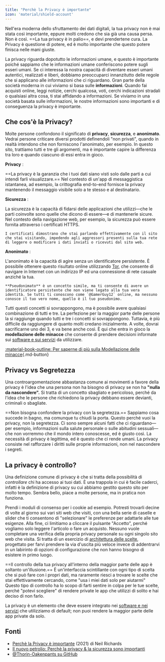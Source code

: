 ```yaml
---
title: "Perchè la Privacy è importante"
icon: 'material/shield-account'
---
```


Nell'era moderna dello sfruttamento dei dati digitali, la tua privacy non è mai stata così importante, eppure molti credono che sia già una causa persa. Non è così. ==La tua privacy è in palio==, e devi prendertene cura. La Privacy è questione di potere, ed è molto importante che questo potere finisca nelle mani giuste.

La privacy riguarda dopotutto le informazioni umane, e questo è importante poiché sappiamo che le informazioni umane conferiscono potere sugli esseri umani. Se ci interessa la nostra capacità di diventare esseri umani autentici, realizzati e liberi, dobbiamo preoccuparci innanzitutto delle regole che si applicano alle informazioni che ci riguardano. Gran parte della società moderna in cui viviamo si basa sulle **informazioni**. Quando fai acquisti online, leggi notizie, cerchi qualcosa, voti, cerchi indicazioni stradali o qualsiasi altra cosa, ti stai affidando a informazioni. Se viviamo in una società basata sulle informazioni, le nostre informazioni sono importanti e di conseguenza la privacy è importante.

## Che cos'è la Privacy?

Molte persone confondono il significato di **privacy**, **sicurezza**, e **anonimato**. Vedrai persone criticare diversi prodotti definendoli "non privati", quando in realtà intendono che non forniscono l'anonimato, per esempio. In questo sito, trattiamo tutti e tre gli argomenti, ma è importante capire la differenza tra loro e quando ciascuno di essi entra in gioco.

**Privacy**
:

==La privacy è la garanzia che i tuoi dati siano visti solo dalle parti a cui intendi farli visualizzare.== Nel contesto di un'app di messaggistica istantanea, ad esempio, la crittografia end-to-end fornisce la privacy mantenendo il messaggio visibile solo a te stesso e al destinatario.

**Sicurezza**
:

La sicurezza è la capacità di fidarsi delle applicazioni che utilizzi—che le parti coinvolte sono quelle che dicono di essere—e di mantenerle sicure. Nel contesto della navigazione web, per esempio, la sicurezza può essere fornita attraverso i certificati HTTPS.

    I certificati dimostrano che stai parlando effettivamente con il sito che stai visitando, impedendo agli aggressori presenti sulla tua rete di leggere o modificare i dati inviati o ricevuti dal sito web.

**Anonimato**
:

L'anonimato è la capacità di agire senza un identificatore persistente. È possibile ottenere questo risultato online utilizzando [Tor](../tor.md), che consente di navigare in Internet con un indirizzo IP ed una connessione di rete casuale anziché la tua.

    **Pseudonimato** è un concetto simile, ma ti consente di avere un identificatore persistente che non viene legato alla tua vera identità. Se tutti ti conoscono come `@GamerGuy12` online, ma nessuno conosce il tuo vero nome, quello è il tuo pseudonimo.

Tutti questi concetti si sovrappongono, ma è possibile avere qualsiasi combinazione di tutti e tre. La perfezione per la maggior parte delle persone la si raggiunge quando tutti e tre i concetti si sovrappongono. Tuttavia, è più difficile da raggiungere di quanto molti credano inizialmente. A volte, dovrai sacrificarne uno dei 3, e va bene anche così. È qui che entra in gioco la **modellazione delle minacce** che consente di prendere decisioni informate sui [software e sui servizi](../tools.md) da utilizzare.

[:material-book-outline: Per saperne di più sulla Modellazione delle minacce](threat-modeling.md ""){.md-button}

## Privacy vs Segretezza

Una controargomentazione abbastanza comune ai movimenti a favore della privacy è l'idea che una persona non ha bisogno di privacy se non ha **"nulla da nascondere".** Si tratta di un concetto sbagliato e pericoloso, perché da l'idea che le persone che richiedono la privacy debbano essere devianti, criminali o sbagliate.

==Non bisogna confondere la privacy con la segretezza.== Sappiamo cosa succede in bagno, ma comunque tu chiudi la porta. Questo perché vuoi la privacy, non la segretezza. Ci sono sempre alcuni fatti che ci riguardano—per esempio, informazioni sulla salute personale o sulle abitudini sessuali—che non vorremmo che il mondo intero conoscesse, ed è giusto così. La necessità di privacy è legittima, ed è questo che ci rende umani. La privacy consiste nel rafforzare i diritti sulle proprie informazioni, non nel nascondere i segreti.

## La privacy è controllo?

Una definizione comune di privacy è che si tratta della possibilità di *controllare* chi ha accesso ai tuoi dati. È una trappola in cui è facile caderci, infatti è la definizione di privacy su cui abbiamo gestito questo sito per molto tempo. Sembra bello, piace a molte persone, ma in pratica non funziona.

Prendi i moduli di consenso per i cookie ad esempio. Potresti trovarli decine di volte al giorno sui vari siti web che visiti, con una bella serie di caselle e slider che ti consentono di "selezionare" le preferenze per adattarle alle tue esigenze. Alla fine, ci limitiamo a cliccare il pulsante "Accetto", perché vogliamo solo leggere l'articolo o fare un acquisto. Nessuno vuole completare una verifica della propria privacy personale su ogni singolo sito web che visita. Si tratta di un esercizio di [architettura delle scelte](https://en.wikipedia.org/wiki/Choice_architecture), progettato per farvi prendere la via d'uscita più veloce invece di addentrarvi in un labirinto di opzioni di configurazione che non hanno bisogno di esistere in primo luogo.

==Il controllo della tua privacy all'interno della maggior parte delle app è soltanto un'illusione.== È un'interfaccia scintillante con ogni tipo di scelta che si può fare con i propri dati, ma raramente riesci a trovare le scelte che stai effettivamente cercando, come "usa i miei dati solo per aiutarmi" Questo tipo di controllo ha lo scopo di farti sentire in colpa per le tue scelte, perché "potevi scegliere" di rendere private le app che utilizzi di solito e hai deciso di non farlo.

La privacy è un elemento che deve essere integrato nei [ software e nei servizi](../tools.md) che utilizziamo di default; non puoi rendere la maggior parte delle app private da solo.

## Fonti

- [Perchè la Privacy è importante](https://www.amazon.com/Why-Privacy-Matters-Neil-Richards/dp/0190939044) (2021) di Neil Richards
- [Il nuovo petrolio: Perchè la privacy & la sicurezza sono importanti](https://thenewoil.org/en/guides/prologue/why/)
- [@Thorin-Oakenpants su GitHub](https://github.com/privacytools/privacytools.io/issues/1760#issuecomment-597497298)
